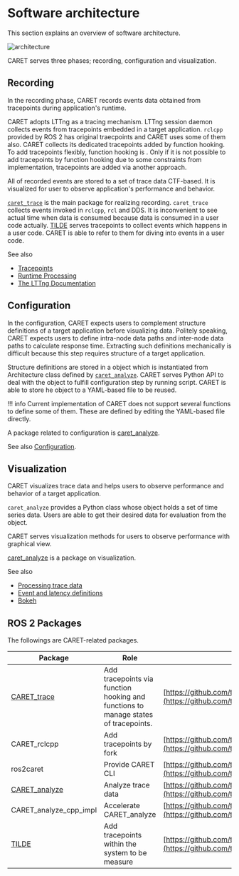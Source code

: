 # Software architecture

This section explains an overview of software architecture.

![architecture](../../imgs/architecture.drawio.png)

CARET serves three phases; recording, configuration and visualization.

## Recording

In the recording phase, CARET records events data obtained from tracepoints during application's runtime.

CARET adopts LTTng as a tracing mechanism. LTTng session daemon collects events from tracepoints embedded in a target application.
`rclcpp` provided by ROS 2 has original traecpoints and CARET uses some of them also. CARET collects its dedicated tracepoints added by function hooking.
To add tracepoints flexibly, function hooking is .
Only if it is not possible to add tracepoints by function hooking due to some constraints from implementation, tracepoints are added via another approach.

All of recorded events are stored to a set of trace data CTF-based. It is visualized for user to observe application's performance and behavior.

[`caret_trace`](./caret_trace.md) is the main package for realizing recording. `caret_trace` collects events invoked in `rclcpp`, `rcl` and DDS. It is inconvenient to see actual time when data is consumed because data is consumed in a user code actually. [TILDE](./tilde.md) serves tracepoints to collect events which happens in a user code. CARET is able to refer to them for diving into events in a user code.

See also

- [Tracepoints](../trace_points/index.md)
- [Runtime Processing](../runtime_processing/index.md)
- [The LTTng Documentation](https://lttng.org/docs/)

## Configuration

In the configuration, CARET expects users to complement structure definitions of a target application before visualizing data. Politely speaking, CARET expects users to define intra-node data paths and inter-node data paths to calculate response time.
Extracting such definitions mechanically is difficult because this step requires structure of a target application.

Structure definitions are stored in a object which is instantiated from Architecture class defined by [`caret_analyze`](./caret_analyze.md).
CARET serves Python API to deal with the object to fulfill configuration step by running script. CARET is able to store he object to a YAML-based file to be reused.

<prettier-ignore-start>
!!! info
    Current implementation of CARET does not support several functions to define some of them. These are defined by editing the YAML-based file directly.
<prettier-ignore-end>

A package related to configuration is [caret_analyze](./caret_analyze.md).

See also [Configuration](../configuration/index.md).

## Visualization

CARET visualizes trace data and helps users to observe performance and behavior of a target application.

`caret_analyze` provides a Python class whose object holds a set of time series data.
Users are able to get their desired data for evaluation from the object.

CARET serves visualization methods for users to observe performance with graphical view.

[caret_analyze](./caret_analyze.md) is a package on visualization.

See also

- [Processing trace data](../processing_trace_data/index.md)
- [Event and latency definitions](../event_and_latency_definitions)
- [Bokeh](https://docs.bokeh.org/)

## ROS 2 Packages

The followings are CARET-related packages.

| Package                             | Role                                                                                | Repository                                                                                           |
| ----------------------------------- | ----------------------------------------------------------------------------------- | ---------------------------------------------------------------------------------------------------- |
| [CARET_trace](./caret_trace.md)     | Add tracepoints via function hooking and functions to manage states of tracepoints. | [https://github.com/tier4/CARET_trace/](https://github.com/tier4/CARET_trace/)                       |
| CARET_rclcpp                        | Add tracepoints by fork                                                             | [https://github.com/tier4/rclcpp](https://github.com/tier4/rclcpp)                                   |
| ros2caret                           | Provide CARET CLI                                                                   | [https://github.com/tier4/ros2caret/](https://github.com/tier4/ros2caret/)                           |
| [CARET_analyze](./caret_analyze.md) | Analyze trace data                                                                  | [https://github.com/tier4/CARET_analyze/](https://github.com/tier4/CARET_analyze/)                   |
| CARET_analyze_cpp_impl              | Accelerate CARET_analyze                                                            | [https://github.com/tier4/CARET_analyze_cpp_impl/](https://github.com/tier4/CARET_analyze_cpp_impl/) |
| [TILDE](./tilde.md)                 | Add tracepoints within the system to be measure                                     | [https://github.com/tier4/TILDE](https://github.com/tier4/TILDE)                                     |
